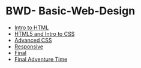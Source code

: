 # BWD- Basic-Web-Design


<ul>
<li><a href="Intro_to_html/index.html" targets="_blank">Intro to HTML</a></li>

<li><a href="HTML5_into_to_css/index.html" targets="_blank">HTML5 and Intro to CSS</a></li>

<li><a href="adv_css/index.html" targets="_blank">Advanced CSS</a></li>


<li><a href="responsive/index.html" targets="_blank">Responsive</a></li>

<li><a href="Final/index.html" targets="_blank">Final</a></li>

<li><a href="Final_AT/home.html" targets="_blank">Final Adventure Time</a></li>

</ul>

